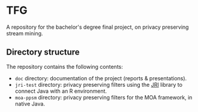 # TFG #


A repository for the bachelor's degree final project, on privacy preserving stream mining.

## Directory structure ##

The repository contains the following contents:

* `doc` directory: documentation of the project (reports & presentations).
* `jri-test` directory: privacy preserving filters using the [JRI](http://rforge.net/JRI) library to connect Java with an R environment.
* `moa-ppsm` directory: privacy preserving filters for the MOA framework, in native Java.
